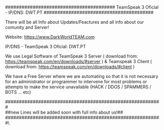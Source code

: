 ########################################
  TeamSpeak 3 Oficial - IP/DNS: DWT.PT
########################################

  There will be all Info about Updates/Feactures and all info about our comunity and Server!

  Website: https://www.DarkWorldTEAM.com

  IP/DNS - TeamSpeak 3 Oficial:  DWT.PT

  We use Legal Software of TeamSpeak 3 Server ( download from: https://teamspeak.com/en/downloads/#server ) & Teamspeak 3 Client ( download from: https://teamspeak.com/en/downloads/#client )

  We have a Free Server where we are automating so that it is not necessary for an administrator or programmer to intervene for most problems or attempts to make the service unavailable (HACK / DDOS / SPAMMERS / BOTS ... etc)



#########################################################\
##new Lines will be added soon with full info about us!##\
#########################################################\
